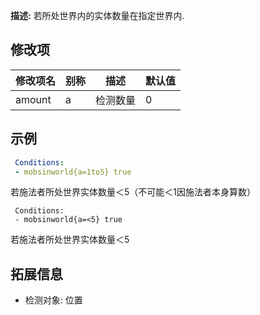 **描述:** 若所处世界内的实体数量在指定世界内.

修改项
---

| 修改项名  | 别称           | 描述                      | 默认值 |
| --------- | -------------- | ------------------------- | ----- |
| amount    | a     | 检测数量 | 0 |

示例
---

```yaml
 Conditions:
 - mobsinworld{a=1to5} true
```
若施法者所处世界实体数量＜5（不可能＜1因施法者本身算数）
```
 Conditions:
 - mobsinworld{a=<5} true
```
若施法者所处世界实体数量＜5

拓展信息
---

- 检测对象: 位置